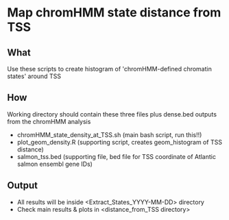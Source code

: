 # Map chromHMM state distance from TSS

## What
Use these scripts to create histogram of 'chromHMM-defined chromatin states' around TSS

## How
Working directory should contain these three files plus dense.bed outputs from the chromHMM analysis
- chromHMM_state_density_at_TSS.sh (main bash script, run this!!)
- plot_geom_density.R (supporting script, creates geom_histogram of TSS distance)
- salmon_tss.bed (supporting file, bed file for TSS coordinate of Atlantic salmon ensembl gene IDs)


## Output
- All results will be inside <Extract_States_YYYY-MM-DD> directory
- Check main results & plots in <distance_from_TSS directory>
